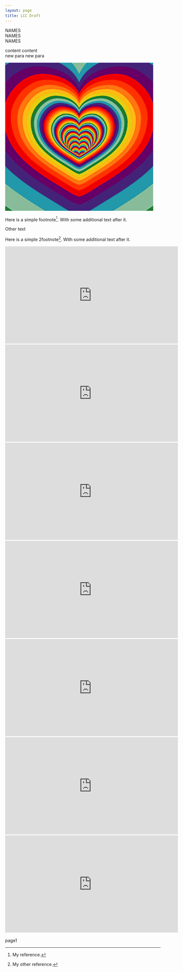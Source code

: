 ```yaml
---
layout: page
title: LCC Draft
---
```



NAMES  
NAMES  
NAMES  

content content  
new para new para

![alt text](./images/hearts.gif "Logo Title Text 1")  

Here is a simple footnote[^1]. With some additional text after it.  

[^1]: My reference.  

Other text  


Here is a simple 2footnote[^2]. With some additional text after it.  

[^2]: My other reference.  


<iframe width="560" height="315" src="https://www.youtube.com/embed/0W7NiO7Y5qA" title="YouTube video player" frameborder="0" allow="accelerometer; autoplay; clipboard-write; encrypted-media; gyroscope; picture-in-picture" allowfullscreen></iframe>  

<iframe width="560" height="315" src="https://www.youtube.com/embed/Ozo4d_Vp2rI" title="YouTube video player" frameborder="0" allow="accelerometer; autoplay; clipboard-write; encrypted-media; gyroscope; picture-in-picture" allowfullscreen></iframe>  

<iframe width="560" height="315" src="https://www.youtube.com/embed/5lVMRex84Vg" title="YouTube video player" frameborder="0" allow="accelerometer; autoplay; clipboard-write; encrypted-media; gyroscope; picture-in-picture" allowfullscreen></iframe>  

<iframe width="560" height="315" src="https://www.youtube.com/embed/mwN0e1hUDEU" title="YouTube video player" frameborder="0" allow="accelerometer; autoplay; clipboard-write; encrypted-media; gyroscope; picture-in-picture" allowfullscreen></iframe>  

<iframe width="560" height="315" src="https://www.youtube.com/embed/c--Mx7Gb4SE" title="YouTube video player" frameborder="0" allow="accelerometer; autoplay; clipboard-write; encrypted-media; gyroscope; picture-in-picture" allowfullscreen></iframe>  

<iframe width="560" height="315" src="https://www.youtube.com/embed/zn5viP9dVEE" title="YouTube video player" frameborder="0" allow="accelerometer; autoplay; clipboard-write; encrypted-media; gyroscope; picture-in-picture" allowfullscreen></iframe>  

<iframe width="560" height="315" src="https://www.youtube.com/embed/Vcjvjcs7-1c" title="YouTube video player" frameborder="0" allow="accelerometer; autoplay; clipboard-write; encrypted-media; gyroscope; picture-in-picture" allowfullscreen></iframe>  

page1   